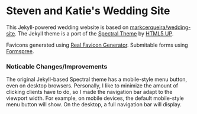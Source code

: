 # Steven and Katie's Wedding Site

This Jekyll-powered wedding website is based on [markcerqueira/wedding-site][1]. The Jekyll theme is a port of the [Spectral Theme][2] by [HTML5 UP][3].

Favicons generated using [Real Favicon Generator][4].
Submitable forms using [Formspree][5].

[1]: https://github.com/markcerqueira/wedding-site
[2]: https://html5up.net/spectral
[3]: https://html5up.net/
[4]: https://realfavicongenerator.net
[5]: https://formspree.io/

### Noticable Changes/Improvements

The original Jekyll-based Spectral theme has a mobile-style menu button, even on desktop browsers. Personally, I
like to minimize the amount of clicking clients have to do, so I made the navigation bar adapt to the viewport
width. For example, on mobile devices, the default mobile-style menu button will show. On the desktop, a full
navigation bar will display.
